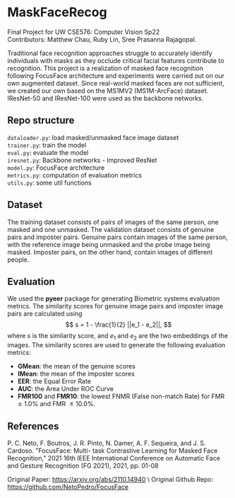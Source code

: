 # MaskFaceRecog
Final Project for UW CSE576: Computer Vision Sp22 <br>
Contributors: Matthew Chau, Ruby Lin, Sree Prasanna Rajagopal.<br>

Traditional face recognition approaches struggle to accurately identify individuals with masks as they occlude critical facial features contribute to recognition. This project is a realization of masked face recognition following FocusFace architecture and experiments were carried out on our own augmented dataset. Since real-world masked faces are not sufficient, we created our own based on the MS1MV2 (MS1M-ArcFace) dataset. IResNet-50 and IResNet-100 were used as the backbone networks. <br>


## Repo structure
`dataloader.py`: load masked/unmasked face image dataset <br>
`trainer.py`: train the model <br>
`eval.py`: evaluate the model <br>
`iresnet.py`: Backbone networks - Improved ResNet <br>
`model.py`: FocusFace architecture <br>
`metrics.py`: computation of evaluation metrics <br>
`utils.py`: some util functions <br>

## Dataset
The training dataset consists of pairs of images of the same person, one masked and one unmasked. The validation dataset consists of genuine pairs and imposter pairs. Genuine pairs contain images of the same person, with the reference image being unmasked and the probe image being masked. Imposter pairs, on the other hand, contain images of different people.

## Evaluation
We used the **pyeer** package for generating Biometric systems evaluation metrics. The similarity scores for genuine image pairs and imposter image pairs are calculated using $$ s = 1 - \frac{1}{2} ||e_1 - e_2||, $$ where $s$ is the similarity score, and $e_1$ and $e_2$ are the two embeddings of the images. The similarity scores are used to generate the following evaluation metrics:

- **GMean**: the mean of the genuine scores <br>
- **IMean**: the mean of the imposter scores <br>
- **EER**: the Equal Error Rate <br>
- **AUC**: the Area Under ROC Curve <br>
- **FMR100** and **FMR10**: the lowest FNMR (False non-match Rate) for FMR $\leq 1.0 \%$ and FMR $\leq 10.0\%$.

## References
P. C. Neto, F. Boutros, J. R. Pinto, N. Damer, A. F. Sequeira, and J. S. Cardoso. "FocusFace: Multi- task Contrastive Learning for Masked Face Recognition," 2021 16th IEEE International Conference on Automatic Face and Gesture Recognition (FG 2021), 2021, pp. 01-08

Original Paper: https://arxiv.org/abs/2110.14940 \\
Original Github Repo: https://github.com/NetoPedro/FocusFace
